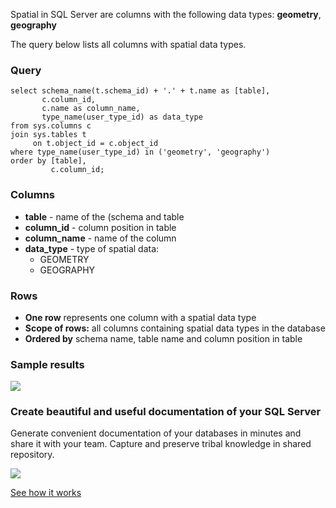 Spatial in SQL Server are columns with the following data types: **geometry**, **geography**

The query below lists all columns with spatial data types.

### Query

```
select schema_name(t.schema_id) + '.' + t.name as [table],
       c.column_id,
       c.name as column_name,
       type_name(user_type_id) as data_type
from sys.columns c
join sys.tables t
     on t.object_id = c.object_id
where type_name(user_type_id) in ('geometry', 'geography')
order by [table],
         c.column_id;
```

### Columns

-   **table** - name of the (schema and table
-   **column\_id** - column position in table
-   **column\_name** - name of the column
-   **data\_type** - type of spatial data:
    -   GEOMETRY
    -   GEOGRAPHY

### Rows

-   **One row** represents one column with a spatial data type
-   **Scope of rows:** all columns containing spatial data types in the database
-   **Ordered by** schema name, table name and column position in table

### Sample results

![](https://dataedo.com/asset/img/kb/query/sql-server/spatial_columns.png)

### Create beautiful and useful documentation of your SQL Server

Generate convenient documentation of your databases in minutes and share it with your team. Capture and preserve tribal knowledge in shared repository.

[![](https://dataedo.com/asset/img/markdown/docs/test-article/30c11fa4b210f11740f56e85ca8bf9c6.gif)](https://demo.dataedo.com/)

[See how it works](https://demo.dataedo.com/)